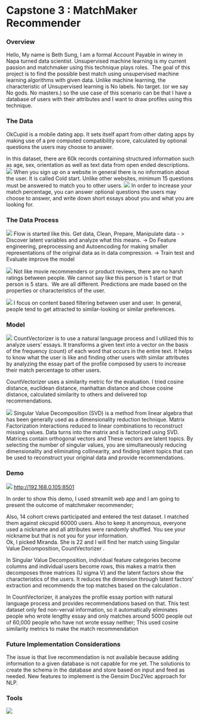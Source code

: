# Capstone 3 : MatchMaker Recommender 


### Overview

Hello, My name is Beth Sung, I am a formal Account Payable in winey in Napa turned data scientist. Unsupervised machine learning is my current passion and matchmaker using this technique plays roles. 
 ​
The goal of this project is to find the possible best match using unsupervised machine learning algorithms with given data.  Unlike machine learning, the characteristic of Unsupervised learning is No labels. No target. (or we say No gods. No masters.) so the use case of this scenario can be that I have a database of users with their attributes and I want to draw profiles using this technique. 


### The Data

OkCupid is a mobile dating app. It sets itself apart from other dating apps by making use of a pre computed compatibility score, calculated by optional questions the users may choose to answer.

In this dataset, there are 60k records containing structured information such as age, sex, orientation as well as text data from open ended descriptions.
![](https://github.com/bethsung1011/capstone3/blob/main/img/tell_us_about_your_self_1.png)
When you sign up on a website in general there is no information about the user. It is called Cold start. Unlike other websites, minimum 15 questions must be answered to match you to other users. 
![](https://github.com/bethsung1011/capstone3/blob/main/img/tell_us_about_your_self_2.png)
In order to increase your match percentage, 
you can answer optional questions the users may choose to answer,
 and write down short essays about you and what you are looking for. 


### The Data Process
![](https://github.com/bethsung1011/capstone3/blob/main/img/Machine-Learning-Explained2.png)
Flow is started like this. Get data, Clean, Prepare, Manipulate data  - >  Discover  latent variables and analyze what this means. -> Do Feature engineering, preprocessing and Autoencoding for making smaller representations of the original data as in data compression. -> Train test and Evaluate improve the model  

![](https://github.com/bethsung1011/capstone3/blob/main/img/recommend.png)
Not like movie recommenders or product reviews, there are no harsh ratings between people. We cannot say like this person is 1 start or that person is 5 stars. ​ We are all different.  Predictions are made based on the properties or characteristics of the user.  

![](https://github.com/bethsung1011/capstone3/blob/main/img/cosine_similarity.png)
I focus on content based filtering between user and user. In general, people tend to get attracted to similar-looking or similar preferences. 


### Model
![](https://github.com/bethsung1011/capstone3/blob/main/img/countvec.png)
CountVectorizer​ is to use a natural language process and I utilized this to analyze users’ essays. It transforms a given text into a vector on the basis of the frequency (count) of each word that occurs in the entire text. It helps to know what the user is like and finding other users with similar attributes by analyzing the essay part of the profile composed by users to increase their match percentage to other users.  

CountVectorizer uses a similarity metric for the evaluation. I tried cosine distance, euclidean distance, manhattan distance and chose cosine distance, calculated similarity to others and delivered top recommendations. 

![](https://github.com/bethsung1011/capstone3/blob/main/img/symmetry-12-00121-g001.png)
Singular Value Decomposition (SVD)​ is a method from linear algebra that has been generally used as a dimensionality reduction technique.​  Matrix Factorization interactions reduced to linear combinations to reconstruct missing values. Data turns into the matrix and is factorized using SVD. Matrices contain orthogonal vectors and These vectors are latent topics. 
By selecting the number of singular values, you are simultaneously reducing dimensionality and eliminating collinearity, and finding latent topics that can be used to reconstruct your original data and provide recommendations. 

### Demo 

![](https://github.com/bethsung1011/capstone3/blob/main/img/streamlit_intro.png)
http://192.168.0.105:8501

In order to show this demo, I used streamlit web app and I am going to present  the outcome of matchmaker recommender;

Also, 14 cohort crews participated and entered the test dataset. I matched them against okcupid 60000 users. Also to keep it anonymous, everyone used a nickname and all attributes were randomly shuffled. You see your nickname but that is not you   for your information.  
Ok, I picked Miranda. She is 22 and I will find her match using Singular Value Decomposition, CountVectorizer . 

In Singular Value Decomposition, individual feature categories become columns and individual users become rows, this makes a matrix then decomposes three matrices (U sigma V)  and the latent factors show the characteristics of the users. It reduces the dimension through latent factors’ extraction and recommends the top matches based on the calculation . 

In CountVectorizer, it analyzes the profile essay portion with natural language process and provides recommendations based on that. This test dataset only fed non-verval information, so  it automatically eliminates people who wrote lengthy essay and only matches around 5000 people out of 60,000 people who have not wrote essay neither;   This used cosine similarity metrics to make the match recommendation 


### Future Implementation Considerations

The issue is that live recommendation is not available because adding information to a given database is not capable for me yet. 
The solution ​is to create the schema in the database and store based on input and feed as needed​.
New features to implement ​is the Gensim Doc2Vec approach for NLP​​.


### Tools

![](https://github.com/bethsung1011/capstone3/blob/main/img/source.png)

